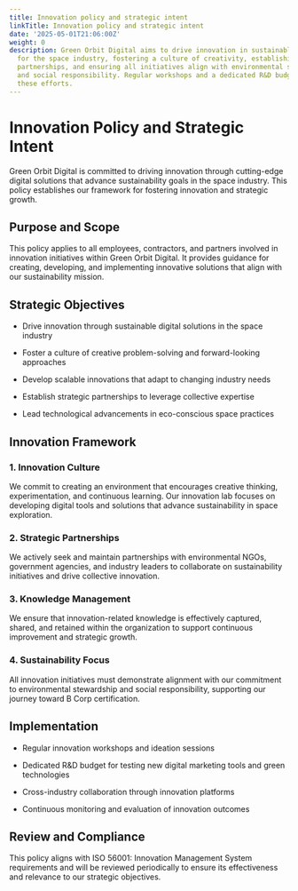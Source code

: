 ```yaml
---
title: Innovation policy and strategic intent
linkTitle: Innovation policy and strategic intent
date: '2025-05-01T21:06:00Z'
weight: 0
description: Green Orbit Digital aims to drive innovation in sustainable digital solutions
  for the space industry, fostering a culture of creativity, establishing strategic
  partnerships, and ensuring all initiatives align with environmental stewardship
  and social responsibility. Regular workshops and a dedicated R&D budget will support
  these efforts.
---
```



# Innovation Policy and Strategic Intent

Green Orbit Digital is committed to driving innovation through cutting-edge digital solutions that advance sustainability goals in the space industry. This policy establishes our framework for fostering innovation and strategic growth.

## Purpose and Scope

This policy applies to all employees, contractors, and partners involved in innovation initiatives within Green Orbit Digital. It provides guidance for creating, developing, and implementing innovative solutions that align with our sustainability mission.

## Strategic Objectives

- Drive innovation through sustainable digital solutions in the space industry

- Foster a culture of creative problem-solving and forward-looking approaches

- Develop scalable innovations that adapt to changing industry needs

- Establish strategic partnerships to leverage collective expertise

- Lead technological advancements in eco-conscious space practices

## Innovation Framework

### 1. Innovation Culture

We commit to creating an environment that encourages creative thinking, experimentation, and continuous learning. Our innovation lab focuses on developing digital tools and solutions that advance sustainability in space exploration.

### 2. Strategic Partnerships

We actively seek and maintain partnerships with environmental NGOs, government agencies, and industry leaders to collaborate on sustainability initiatives and drive collective innovation.

### 3. Knowledge Management

We ensure that innovation-related knowledge is effectively captured, shared, and retained within the organization to support continuous improvement and strategic growth.

### 4. Sustainability Focus

All innovation initiatives must demonstrate alignment with our commitment to environmental stewardship and social responsibility, supporting our journey toward B Corp certification.

## Implementation

- Regular innovation workshops and ideation sessions

- Dedicated R&D budget for testing new digital marketing tools and green technologies

- Cross-industry collaboration through innovation platforms

- Continuous monitoring and evaluation of innovation outcomes

## Review and Compliance

This policy aligns with ISO 56001: Innovation Management System requirements and will be reviewed periodically to ensure its effectiveness and relevance to our strategic objectives.